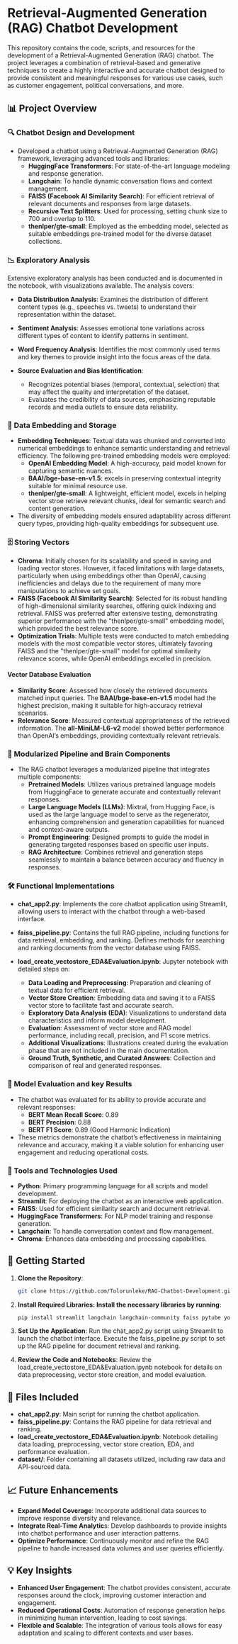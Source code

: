 # Retrieval-Augmented Generation (RAG) Chatbot Development

This repository contains the code, scripts, and resources for the development of a Retrieval-Augmented Generation (RAG) chatbot. The project leverages a combination of retrieval-based and generative techniques to create a highly interactive and accurate chatbot designed to provide consistent and meaningful responses for various use cases, such as customer engagement, political conversations, and more.

## 📊 Project Overview

### 🔍 Chatbot Design and Development
- Developed a chatbot using a Retrieval-Augmented Generation (RAG) framework, leveraging advanced tools and libraries:
  - **HuggingFace Transformers**: For state-of-the-art language modeling and response generation.
  - **Langchain**: To handle dynamic conversation flows and context management.
  - **FAISS (Facebook AI Similarity Search)**: For efficient retrieval of relevant documents and responses from large datasets.
  - **Recursive Text Splitters**: Used for processing, setting chunk size to 700 and overlap to 110.
  - **thenlper/gte-small**: Employed as the embedding model, selected as suitable embeddings pre-trained model for the diverse dataset collections.

### 📉 Exploratory Analysis
Extensive exploratory analysis has been conducted and is documented in the notebook, with visualizations available. The analysis covers:
- **Data Distribution Analysis**: Examines the distribution of different content types (e.g., speeches vs. tweets) to understand their representation within the dataset.
- **Sentiment Analysis**: Assesses emotional tone variations across different types of content to identify patterns in sentiment.
- **Word Frequency Analysis**: Identifies the most commonly used terms and key themes to provide insight into the focus areas of the data.

- **Source Evaluation and Bias Identification**:
  - Recognizes potential biases (temporal, contextual, selection) that may affect the quality and interpretation of the dataset.
  - Evaluates the credibility of data sources, emphasizing reputable records and media outlets to ensure data reliability.

### 🧩 Data Embedding and Storage
- **Embedding Techniques**: Textual data was chunked and converted into numerical embeddings to enhance semantic understanding and retrieval efficiency. The following pre-trained embedding models were employed:
  - **OpenAI Embedding Model**: A high-accuracy, paid model known for capturing semantic nuances.
  - **BAAI/bge-base-en-v1.5**: excels in preserving contextual integrity suitable for minimal resource use.
  - **thenlper/gte-small**: A lightweight, efficient model, excels in helping vector stroe retrieve relevant chunks, ideal for semantic search and content generation.
- The diversity of embedding models ensured adaptability across different query types, providing high-quality embeddings for subsequent use.

### 🗄️ Storing Vectors
- **Chroma**: Initially chosen for its scalability and speed in saving and loading vector stores. However, it faced limitations with large datasets, particularly when using embeddings other than OpenAI, causing inefficiencies and delays due to the requirement of many more manipulations to achieve set goals.
- **FAISS (Facebook AI Similarity Search)**: Selected for its robust handling of high-dimensional similarity searches, offering quick indexing and retrieval. FAISS was preferred after extensive testing, demonstrating superior performance with the "thenlper/gte-small" embedding model, which provided the best relevance score.
- **Optimization Trials**: Multiple tests were conducted to match embedding models with the most compatible vector stores, ultimately favoring FAISS and the "thenlper/gte-small" model for optimal similarity relevance scores, while OpenAI embeddings excelled in precision.
#### Vector Database Evaluation
- **Similarity Score**: Assessed how closely the retrieved documents matched input queries. The **BAAI/bge-base-en-v1.5** model had the highest precision, making it suitable for high-accuracy retrieval scenarios.
- **Relevance Score**: Measured contextual appropriateness of the retrieved information. The **all-MiniLM-L6-v2** model showed better performance than OpenAI’s embeddings, providing contextually relevant retrievals.


### 🧠 Modularized Pipeline and Brain Components
- The RAG chatbot leverages a modularized pipeline that integrates multiple components:
  - **Pretrained Models**: Utilizes various pretrained language models from HuggingFace to generate accurate and contextually relevant responses.
  - **Large Language Models (LLMs)**: Mixtral, from Hugging Face, is used as the large language model to serve as the regenerator, enhancing comprehension and generation capabilities for nuanced and context-aware outputs.
  - **Prompt Engineering**: Designed prompts to guide the model in generating targeted responses based on specific user inputs.
  - **RAG Architecture**: Combines retrieval and generation steps seamlessly to maintain a balance between accuracy and fluency in responses.

### 🛠️ Functional Implementations
- **chat_app2.py**: Implements the core chatbot application using Streamlit, allowing users to interact with the chatbot through a web-based interface.
- **faiss_pipeline.py**: Contains the full RAG pipeline, including functions for data retrieval, embedding, and ranking. Defines methods for searching and ranking documents from the vector database using FAISS.
- **load_create_vectostore_EDA&Evaluation.ipynb**: Jupyter notebook with detailed steps on:

  - **Data Loading and Preprocessing**: Preparation and cleaning of textual data for efficient retrieval.
  - **Vector Store Creation**: Embedding data and saving it to a FAISS vector store to facilitate fast and accurate search.
  - **Exploratory Data Analysis (EDA)**: Visualizations to understand data characteristics and inform model development.
  - **Evaluation**: Assessment of vector store and RAG model performance, including recall, precision, and F1 score metrics.
  - **Additional Visualizations**: Illustrations created during the evaluation phase that are not included in the main documentation.
  - **Ground Truth, Synthetic, and Curated Answers**: Collection and comparison of real and generated responses.

### 🎯 Model Evaluation and key Results 
- The chatbot was evaluated for its ability to provide accurate and relevant responses:
  - **BERT Mean Recall Score**: 0.89
  - **BERT Precision**: 0.88
  - **BERT F1 Score**: 0.89 (Good Harmonic Indication)
- These metrics demonstrate the chatbot’s effectiveness in maintaining relevance and accuracy, making it a viable solution for enhancing user engagement and reducing operational costs.

### 📂 Tools and Technologies Used
- **Python**: Primary programming language for all scripts and model development.
- **Streamlit**: For deploying the chatbot as an interactive web application.
- **FAISS**: Used for efficient similarity search and document retrieval.
- **HuggingFace Transformers**: For NLP model training and response generation.
- **Langchain**: To handle conversation context and flow management.
- **Chroma**: Enhances data embedding and processing capabilities.

## 🚀 Getting Started

1. **Clone the Repository**:
   ```bash
   git clone https://github.com/Tolorunleke/RAG-Chatbot-Development.git

2. **Install Required Libraries: Install the necessary libraries by running**:
    ```bash
    pip install streamlit langchain langchain-community faiss pytube youtube-transcript-api nltk wordcloud bert_score rouge

3. **Set Up the Application**:
    Run the chat_app2.py script using Streamlit to launch the chatbot interface.
    Execute the faiss_pipeline.py script to set up the RAG pipeline for document retrieval and ranking.

4.  **Review the Code and Notebooks**:
    Review the load_create_vectostore_EDA&Evaluation.ipynb notebook for details on data preprocessing, vector store creation, and model evaluation.

## 📂 Files Included

- **chat_app2.py**: Main script for running the chatbot application.
- **faiss_pipeline.py**: Contains the RAG pipeline for data retrieval and ranking.
- **load_create_vectostore_EDA&Evaluation.ipynb**: Notebook detailing data loading, preprocessing, vector store creation, EDA, and performance evaluation.
- **dataset/**: Folder containing all datasets utilized, including raw data and API-sourced data.

## 📈 Future Enhancements
- **Expand Model Coverage**: Incorporate additional data sources to improve response diversity and relevance.
- **Integrate Real-Time Analytic**s: Develop dashboards to provide insights into chatbot performance and user interaction patterns.
- **Optimize Performance**: Continuously monitor and refine the RAG pipeline to handle increased data volumes and user queries efficiently.

## 💡 Key Insights
- **Enhanced User Engagement**: The chatbot provides consistent, accurate responses around the clock, improving customer interaction and engagement.
- **Reduced Operational Costs**: Automation of response generation helps in minimizing human intervention, leading to cost savings.
- **Flexible and Scalable**: The integration of various tools allows for easy adaptation and scaling to different contexts and user bases.
